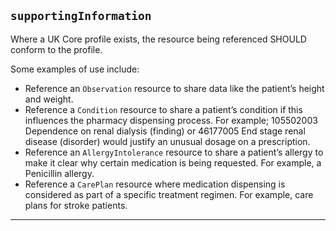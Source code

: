 ## `supportingInformation`

Where a UK Core profile exists, the resource being referenced SHOULD conform to the profile.

Some examples of use include:

- Reference an `Observation` resource to share data like the patient’s height and weight.
- Reference a `Condition` resource to share a patient’s condition if this influences the pharmacy dispensing process. For example; 105502003 Dependence on renal dialysis (finding) or 46177005 End stage renal disease (disorder) would justify an unusual dosage on a prescription.
- Reference an `AllergyIntolerance` resource to share a patient’s allergy to make it clear why certain medication is being requested. For example, a Penicillin allergy.
- Reference a `CarePlan` resource where medication dispensing is considered as part of a specific treatment regimen. For example, care plans for stroke patients.




---

